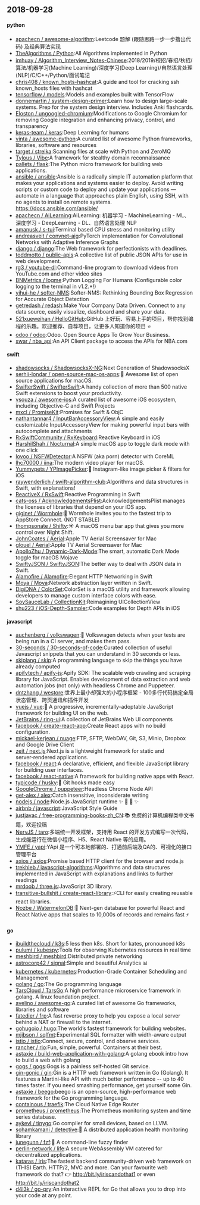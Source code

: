 ## 2018-09-28

#### python
* [apachecn / awesome-algorithm](https://github.com/apachecn/awesome-algorithm):Leetcode 题解 (跟随思路一步一步撸出代码) 及经典算法实现
* [TheAlgorithms / Python](https://github.com/TheAlgorithms/Python):All Algorithms implemented in Python
* [imhuay / Algorithm_Interview_Notes-Chinese](https://github.com/imhuay/Algorithm_Interview_Notes-Chinese):2018/2019/校招/春招/秋招/算法/机器学习(Machine Learning)/深度学习(Deep Learning)/自然语言处理(NLP)/C/C++/Python/面试笔记
* [chris408 / known_hosts-hashcat](https://github.com/chris408/known_hosts-hashcat):A guide and tool for cracking ssh known_hosts files with hashcat
* [tensorflow / models](https://github.com/tensorflow/models):Models and examples built with TensorFlow
* [donnemartin / system-design-primer](https://github.com/donnemartin/system-design-primer):Learn how to design large-scale systems. Prep for the system design interview. Includes Anki flashcards.
* [Eloston / ungoogled-chromium](https://github.com/Eloston/ungoogled-chromium):Modifications to Google Chromium for removing Google integration and enhancing privacy, control, and transparency
* [keras-team / keras](https://github.com/keras-team/keras):Deep Learning for humans
* [vinta / awesome-python](https://github.com/vinta/awesome-python):A curated list of awesome Python frameworks, libraries, software and resources
* [target / strelka](https://github.com/target/strelka):Scanning files at scale with Python and ZeroMQ
* [Tylous / Vibe](https://github.com/Tylous/Vibe):A framework for stealthy domain reconnaissance
* [pallets / flask](https://github.com/pallets/flask):The Python micro framework for building web applications.
* [ansible / ansible](https://github.com/ansible/ansible):Ansible is a radically simple IT automation platform that makes your applications and systems easier to deploy. Avoid writing scripts or custom code to deploy and update your applications — automate in a language that approaches plain English, using SSH, with no agents to install on remote systems. https://docs.ansible.com/ansible/
* [apachecn / AiLearning](https://github.com/apachecn/AiLearning):AiLearning: 机器学习 - MachineLearning - ML、深度学习 - DeepLearning - DL、自然语言处理 NLP
* [amanusk / s-tui](https://github.com/amanusk/s-tui):Terminal based CPU stress and monitoring utility
* [andreasveit / convnet-aig](https://github.com/andreasveit/convnet-aig):PyTorch implementation for Convolutional Networks with Adaptive Inference Graphs
* [django / django](https://github.com/django/django):The Web framework for perfectionists with deadlines.
* [toddmotto / public-apis](https://github.com/toddmotto/public-apis):A collective list of public JSON APIs for use in web development.
* [rg3 / youtube-dl](https://github.com/rg3/youtube-dl):Command-line program to download videos from YouTube.com and other video sites
* [BNMetrics / logme](https://github.com/BNMetrics/logme):Python Logging For Humans (Configurable color logging to the terminal in v1.2.*!)
* [yihui-he / softer-NMS](https://github.com/yihui-he/softer-NMS):Softer-NMS: Rethinking Bounding Box Regression for Accurate Object Detection
* [getredash / redash](https://github.com/getredash/redash):Make Your Company Data Driven. Connect to any data source, easily visualize, dashboard and share your data.
* [521xueweihan / HelloGitHub](https://github.com/521xueweihan/HelloGitHub):GitHub 上好玩、容易上手的项目，帮你找到编程的乐趣。欢迎推荐、自荐项目，让更多人知道你的项目
⭐️
* [odoo / odoo](https://github.com/odoo/odoo):Odoo. Open Source Apps To Grow Your Business.
* [swar / nba_api](https://github.com/swar/nba_api):An API Client package to access the APIs for NBA.com

#### swift
* [shadowsocks / ShadowsocksX-NG](https://github.com/shadowsocks/ShadowsocksX-NG):Next Generation of ShadowsocksX
* [serhii-londar / open-source-mac-os-apps](https://github.com/serhii-londar/open-source-mac-os-apps):🚀
Awesome list of open source applications for macOS.
* [SwifterSwift / SwifterSwift](https://github.com/SwifterSwift/SwifterSwift):A handy collection of more than 500 native Swift extensions to boost your productivity.
* [vsouza / awesome-ios](https://github.com/vsouza/awesome-ios):A curated list of awesome iOS ecosystem, including Objective-C and Swift Projects
* [mxcl / PromiseKit](https://github.com/mxcl/PromiseKit):Promises for Swift & ObjC
* [nathantannar4 / InputBarAccessoryView](https://github.com/nathantannar4/InputBarAccessoryView):A simple and easily customizable InputAccessoryView for making powerful input bars with autocomplete and attachments
* [RxSwiftCommunity / RxKeyboard](https://github.com/RxSwiftCommunity/RxKeyboard):Reactive Keyboard in iOS
* [HarshilShah / Nocturnal](https://github.com/HarshilShah/Nocturnal):A simple macOS app to toggle dark mode with one click
* [lovoo / NSFWDetector](https://github.com/lovoo/NSFWDetector):A NSFW (aka porn) detector with CoreML
* [lhc70000 / iina](https://github.com/lhc70000/iina):The modern video player for macOS.
* [Yummypets / YPImagePicker](https://github.com/Yummypets/YPImagePicker):📸
Instagram-like image picker & filters for iOS
* [raywenderlich / swift-algorithm-club](https://github.com/raywenderlich/swift-algorithm-club):Algorithms and data structures in Swift, with explanations!
* [ReactiveX / RxSwift](https://github.com/ReactiveX/RxSwift):Reactive Programming in Swift
* [cats-oss / AcknowledgementsPlist](https://github.com/cats-oss/AcknowledgementsPlist):AcknowledgementsPlist manages the licenses of libraries that depend on your iOS app.
* [giginet / Wormhole](https://github.com/giginet/Wormhole):🐛
Wormhole invites you to the fastest trip to AppStore Connect. (NOT STABLE)
* [thompsonate / Shifty](https://github.com/thompsonate/Shifty):☀️
A macOS menu bar app that gives you more control over Night Shift.
* [JohnCoates / Aerial](https://github.com/JohnCoates/Aerial):Apple TV Aerial Screensaver for Mac
* [glouel / Aerial](https://github.com/glouel/Aerial):Apple TV Aerial Screensaver for Mac
* [ApolloZhu / Dynamic-Dark-Mode](https://github.com/ApolloZhu/Dynamic-Dark-Mode):The smart, automatic Dark Mode toggle for macOS Mojave
* [SwiftyJSON / SwiftyJSON](https://github.com/SwiftyJSON/SwiftyJSON):The better way to deal with JSON data in Swift.
* [Alamofire / Alamofire](https://github.com/Alamofire/Alamofire):Elegant HTTP Networking in Swift
* [Moya / Moya](https://github.com/Moya/Moya):Network abstraction layer written in Swift.
* [DigiDNA / ColorSet](https://github.com/DigiDNA/ColorSet):ColorSet is a macOS utility and framework allowing developers to manage custom interface colors with ease.
* [SoySauceLab / CollectionKit](https://github.com/SoySauceLab/CollectionKit):Reimagining UICollectionView
* [shu223 / iOS-Depth-Sampler](https://github.com/shu223/iOS-Depth-Sampler):Code examples for Depth APIs in iOS

#### javascript
* [auchenberg / volkswagen](https://github.com/auchenberg/volkswagen):🙈
Volkswagen detects when your tests are being run in a CI server, and makes them pass.
* [30-seconds / 30-seconds-of-code](https://github.com/30-seconds/30-seconds-of-code):Curated collection of useful Javascript snippets that you can understand in 30 seconds or less.
* [skiplang / skip](https://github.com/skiplang/skip):A programming language to skip the things you have already computed
* [apifytech / apify-js](https://github.com/apifytech/apify-js):Apify SDK: The scalable web crawling and scraping library for JavaScript. Enables development of data extraction and web automation jobs (not only) with headless Chrome and Puppeteer.
* [dntzhang / westore](https://github.com/dntzhang/westore):世界上最小却强大的小程序框架 - 100多行代码搞定全局状态管理、跨页通讯和插件开发
* [vuejs / vue](https://github.com/vuejs/vue):🖖
A progressive, incrementally-adoptable JavaScript framework for building UI on the web.
* [JetBrains / ring-ui](https://github.com/JetBrains/ring-ui):A collection of JetBrains Web UI components
* [facebook / create-react-app](https://github.com/facebook/create-react-app):Create React apps with no build configuration.
* [mickael-kerjean / nuage](https://github.com/mickael-kerjean/nuage):FTP, SFTP, WebDAV, Git, S3, Minio, Dropbox and Google Drive Client
* [zeit / next.js](https://github.com/zeit/next.js):Next.js is a lightweight framework for static and server‑rendered applications.
* [facebook / react](https://github.com/facebook/react):A declarative, efficient, and flexible JavaScript library for building user interfaces.
* [facebook / react-native](https://github.com/facebook/react-native):A framework for building native apps with React.
* [typicode / husky](https://github.com/typicode/husky):🐶
Git hooks made easy
* [GoogleChrome / puppeteer](https://github.com/GoogleChrome/puppeteer):Headless Chrome Node API
* [get-alex / alex](https://github.com/get-alex/alex):Catch insensitive, inconsiderate writing
* [nodejs / node](https://github.com/nodejs/node):Node.js JavaScript runtime
✨
🐢
🚀
✨
* [airbnb / javascript](https://github.com/airbnb/javascript):JavaScript Style Guide
* [justjavac / free-programming-books-zh_CN](https://github.com/justjavac/free-programming-books-zh_CN):📚
免费的计算机编程类中文书籍，欢迎投稿
* [NervJS / taro](https://github.com/NervJS/taro):多端统一开发框架，支持用 React 的开发方式编写一次代码，生成能运行在微信小程序、H5、React Native 等的应用。
* [YMFE / yapi](https://github.com/YMFE/yapi):YApi 是一个可本地部署的、打通前后端及QA的、可视化的接口管理平台
* [axios / axios](https://github.com/axios/axios):Promise based HTTP client for the browser and node.js
* [trekhleb / javascript-algorithms](https://github.com/trekhleb/javascript-algorithms):Algorithms and data structures implemented in JavaScript with explanations and links to further readings
* [mrdoob / three.js](https://github.com/mrdoob/three.js):JavaScript 3D library.
* [transitive-bullshit / create-react-library](https://github.com/transitive-bullshit/create-react-library):⚡CLI for easily creating reusable react libraries.
* [Nozbe / WatermelonDB](https://github.com/Nozbe/WatermelonDB):🍉
Next-gen database for powerful React and React Native apps that scales to 10,000s of records and remains fast
⚡️

#### go
* [ibuildthecloud / k3s](https://github.com/ibuildthecloud/k3s):5 less then k8s. Short for kates, pronounced k8s
* [pulumi / kubespy](https://github.com/pulumi/kubespy):Tools for observing Kubernetes resources in real time
* [meshbird / meshbird](https://github.com/meshbird/meshbird):Distributed private networking
* [astrocorp42 / signal](https://github.com/astrocorp42/signal):Simple and beautiful Analytics
📊
* [kubernetes / kubernetes](https://github.com/kubernetes/kubernetes):Production-Grade Container Scheduling and Management
* [golang / go](https://github.com/golang/go):The Go programming language
* [TarsCloud / TarsGo](https://github.com/TarsCloud/TarsGo):A high performance microservice framework in golang. A linux foundation project.
* [avelino / awesome-go](https://github.com/avelino/awesome-go):A curated list of awesome Go frameworks, libraries and software
* [fatedier / frp](https://github.com/fatedier/frp):A fast reverse proxy to help you expose a local server behind a NAT or firewall to the internet.
* [gohugoio / hugo](https://github.com/gohugoio/hugo):The world’s fastest framework for building websites.
* [mjibson / sqlfmt](https://github.com/mjibson/sqlfmt):Experimental SQL formatter with width-aware output
* [istio / istio](https://github.com/istio/istio):Connect, secure, control, and observe services.
* [rancher / rio](https://github.com/rancher/rio):Fun, simple, powerful. Containers at their best.
* [astaxie / build-web-application-with-golang](https://github.com/astaxie/build-web-application-with-golang):A golang ebook intro how to build a web with golang
* [gogs / gogs](https://github.com/gogs/gogs):Gogs is a painless self-hosted Git service.
* [gin-gonic / gin](https://github.com/gin-gonic/gin):Gin is a HTTP web framework written in Go (Golang). It features a Martini-like API with much better performance -- up to 40 times faster. If you need smashing performance, get yourself some Gin.
* [astaxie / beego](https://github.com/astaxie/beego):beego is an open-source, high-performance web framework for the Go programming language.
* [containous / traefik](https://github.com/containous/traefik):The Cloud Native Edge Router
* [prometheus / prometheus](https://github.com/prometheus/prometheus):The Prometheus monitoring system and time series database.
* [aykevl / tinygo](https://github.com/aykevl/tinygo):Go compiler for small devices, based on LLVM.
* [sohamkamani / detective](https://github.com/sohamkamani/detective):🔎
A distributed application health monitoring library
* [junegunn / fzf](https://github.com/junegunn/fzf):🌸
A command-line fuzzy finder
* [perlin-network / life](https://github.com/perlin-network/life):A secure WebAssembly VM catered for decentralized applications.
* [kataras / iris](https://github.com/kataras/iris):The fastest backend community-driven web framework on (THIS) Earth. HTTP/2, MVC and more. Can your favourite web framework do that?
👉
http://bit.ly/iriscandothat1 or even http://bit.ly/iriscandothat2
* [d4l3k / go-pry](https://github.com/d4l3k/go-pry):An interactive REPL for Go that allows you to drop into your code at any point.

